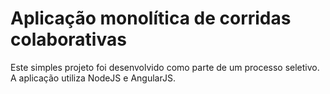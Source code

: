 # Aplicação monolítica de corridas colaborativas
Este simples projeto foi desenvolvido como parte de um processo seletivo. A aplicação utiliza NodeJS e AngularJS.
